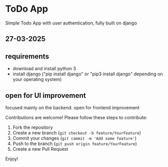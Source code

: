 # ToDo App

Simple Todo App with user authentication, fully built on django

## 27-03-2025

## requirements

- download and install python 3
- install django ("pip install django" or "pip3 install django" depending on your operating system)

## open for UI improvement

focused mainly on the backend. open for frontend improvement

Contributions are welcome! Please follow these steps to contribute:

1. Fork the repository
2. Create a new branch (`git checkout -b feature/YourFeature`)
3. Commit your changes (`git commit -m 'Add some feature'`)
4. Push to the branch (`git push origin feature/YourFeature`)
5. Create a new Pull Request

Enjoy!
